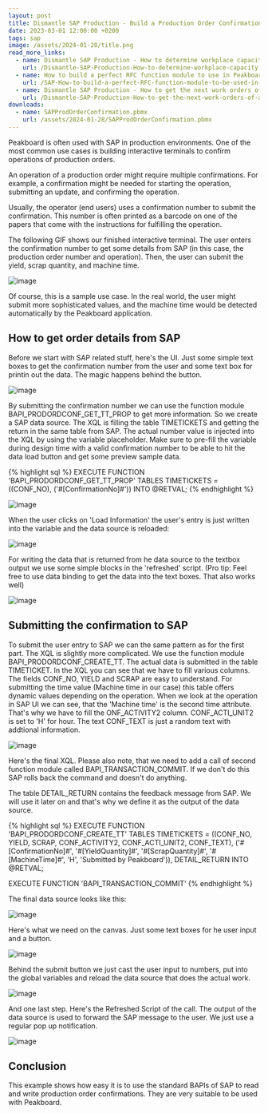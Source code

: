 ```yaml
---
layout: post
title: Dismantle SAP Production - Build a Production Order Confirmation Terminal with no code
date: 2023-03-01 12:00:00 +0200
tags: sap
image: /assets/2024-01-28/title.png
read_more_links:
  - name: Dismantle SAP Production - How to determine workplace capacity
    url: /Dismantle-SAP-Production-How-to-determine-workplace-capacity.html
  - name: How to build a perfect RFC function module to use in Peakboard
    url: /SAP-How-to-build-a-perfect-RFC-function-module-to-be-used-in-Peakboard.html
  - name: Dismantle SAP Production - How to get the next work orders of a workplace by using COOIS transaction
    url: /Dismantle-SAP-Production-How-to-get-the-next-work-orders-of-a-workplace-by-using-COOIS-transaction-in-Peakboard.html
downloads:
  - name: SAPProdOrderConfirmation.pbmx
    url: /assets/2024-01-28/SAPProdOrderConfirmation.pbmx
---
```


Peakboard is often used with SAP in production environments. One of the most common use cases is building interactive terminals to confirm operations of production orders.

An operation of a production order might require multiple confirmations. For example, a confirmation might be needed for starting the operation, submitting an update, and confirming the operation.

Usually, the operator (end users) uses a confirmation number to submit the confirmation. This number is often printed as a barcode on one of the papers that come with the instructions for fulfilling the operation. 

The following GIF shows our finished interactive terminal. The user enters the confirmation number to get some details from SAP (in this case, the production order number and operation). Then, the user can submit the yield, scrap quantity, and machine time.

![image](/assets/2024-01-28/result.gif)

Of course, this is a sample use case. In the real world, the user might submit more sophisticated values, and the machine time would be detected automatically by the Peakboard application. 

## How to get order details from SAP

Before we start with SAP related stuff, here's the UI. Just some simple text boxes to get the confirmation number from the user and some text box for printin out the data. The magic happens behind the button.

![image](/assets/2024-01-28/005.png)

By submitting the confirmation number we can use the function module BAPI_PRODORDCONF_GET_TT_PROP to get more information. So we create a SAP data source. The XQL is filling the table TIMETICKETS and getting the return in the same table from SAP. The actual number value is injected into the XQL by using the variable placeholder. Make sure to pre-fill the variable during design time with a valid confirmation number to be able to hit the data load button and get some preview sample data.

{% highlight sql %}
EXECUTE FUNCTION 'BAPI_PRODORDCONF_GET_TT_PROP'
   TABLES
      TIMETICKETS = ((CONF_NO),
         ('#[ConfirmationNo]#'))
      INTO @RETVAL;
{% endhighlight %}

![image](/assets/2024-01-28/010.png)

When the user clicks on 'Load Information' the user's entry is just written into the variable and the data source is reloaded:

![image](/assets/2024-01-28/020.png)

For writing the data that is returned from he data source to the textbox output we use some simple blocks in the 'refreshed' script. (Pro tip: Feel free to use data binding to get the data into the text boxes. That also works well)

![image](/assets/2024-01-28/030.png)


## Submitting the confirmation to SAP

To submit the user entry to SAP we can the same pattern as for the first part. The XQL is slightly more complicated. We use the function module BAPI_PRODORDCONF_CREATE_TT. The actual data is submitted in the table TIMETICKET. In the XQL you can see that we have to fill various columns. The fields CONF_NO, YIELD and SCRAP are easy to understand. For submitting the time value (Machine time in our case) this table offers dynamic values depending on the operation. When we look at the operation in SAP UI we can see, that the 'Machine time' is the second time attribute. That's why we have to fill the ONF_ACTIVITY2 column. CONF_ACTI_UNIT2 is set to 'H' for hour. The text CONF_TEXT is just a random text with addtional information.

![image](/assets/2024-01-28/040.png)

Here's the final XQL. Please also note, that we need to add a call of second function module called BAPI_TRANSACTION_COMMIT. If we don't do this SAP rolls back the command and doesn't do anything.

The table DETAIL_RETURN contains the feedback message from SAP. We will use it later on and that's why we define it as the output of the data source.

{% highlight sql %}
EXECUTE FUNCTION 'BAPI_PRODORDCONF_CREATE_TT'
   TABLES
      TIMETICKETS = ((CONF_NO, YIELD, SCRAP, CONF_ACTIVITY2, CONF_ACTI_UNIT2, CONF_TEXT),
         ('#[ConfirmationNo]#', '#[YieldQuantity]#', '#[ScrapQuantity]#', 
            '#[MachineTime]#', 'H', 'Submitted by Peakboard')),
      DETAIL_RETURN INTO @RETVAL;

EXECUTE FUNCTION 'BAPI_TRANSACTION_COMMIT'
{% endhighlight %}

The final data source looks like this:

![image](/assets/2024-01-28/045.png)

Here's what we need on the canvas. Just some text boxes for he user input and a button.

![image](/assets/2024-01-28/050.png)

Behind the submit button we just cast the user input to numbers, put into the global variables and reload the data source that does the actual work.

![image](/assets/2024-01-28/060.png)

And one last step. Here's the Refreshed Script of the call. The output of the data source is used to forward the SAP message to the user. We just use a regular pop up notification.

![image](/assets/2024-01-28/070.png)

## Conclusion

This example shows how easy it is to use the standard BAPIs of SAP to read and write production order confirmations. They are very suitable to be used with Peakboard.

